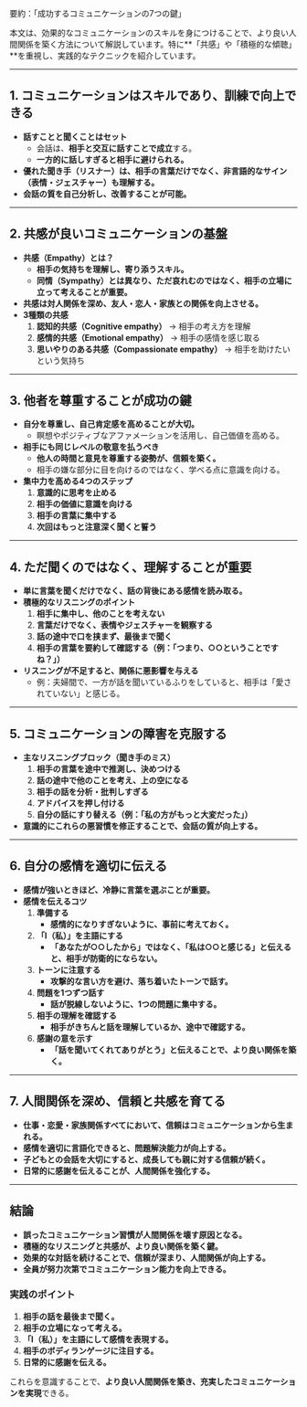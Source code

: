 要約：「成功するコミュニケーションの7つの鍵」

本文は、効果的なコミュニケーションのスキルを身につけることで、より良い人間関係を築く方法について解説しています。特に**「共感」や「積極的な傾聴」**を重視し、実践的なテクニックを紹介しています。

---

## **1. コミュニケーションはスキルであり、訓練で向上できる**
- **話すことと聞くことはセット**  
  - 会話は、**相手と交互に話すことで成立**する。  
  - **一方的に話しすぎると相手に避けられる。**
- **優れた聞き手（リスナー）は、相手の言葉だけでなく、非言語的なサイン（表情・ジェスチャー）も理解する。**
- **会話の質を自己分析し、改善することが可能。**

---

## **2. 共感が良いコミュニケーションの基盤**
- **共感（Empathy）とは？**
  - **相手の気持ちを理解し、寄り添うスキル。**
  - **同情（Sympathy）とは異なり、ただ哀れむのではなく、相手の立場に立って考えることが重要。**
- **共感は対人関係を深め、友人・恋人・家族との関係を向上させる。**
- **3種類の共感**
  1. **認知的共感（Cognitive empathy）** → 相手の考え方を理解  
  2. **感情的共感（Emotional empathy）** → 相手の感情を感じ取る  
  3. **思いやりのある共感（Compassionate empathy）** → 相手を助けたいという気持ち  

---

## **3. 他者を尊重することが成功の鍵**
- **自分を尊重し、自己肯定感を高めることが大切。**
  - 瞑想やポジティブなアファメーションを活用し、自己価値を高める。
- **相手にも同じレベルの敬意を払うべき**
  - **他人の時間と意見を尊重する姿勢が、信頼を築く。**
  - 相手の嫌な部分に目を向けるのではなく、学べる点に意識を向ける。
- **集中力を高める4つのステップ**
  1. **意識的に思考を止める**
  2. **相手の価値に意識を向ける**
  3. **相手の言葉に集中する**
  4. **次回はもっと注意深く聞くと誓う**

---

## **4. ただ聞くのではなく、理解することが重要**
- **単に言葉を聞くだけでなく、話の背後にある感情を読み取る。**
- **積極的なリスニングのポイント**
  1. **相手に集中し、他のことを考えない**
  2. **言葉だけでなく、表情やジェスチャーを観察する**
  3. **話の途中で口を挟まず、最後まで聞く**
  4. **相手の言葉を要約して確認する（例：「つまり、○○ということですね？」）**
- **リスニングが不足すると、関係に悪影響を与える**
  - 例：夫婦間で、一方が話を聞いているふりをしていると、相手は「愛されていない」と感じる。

---

## **5. コミュニケーションの障害を克服する**
- **主なリスニングブロック（聞き手のミス）**
  1. **相手の言葉を途中で推測し、決めつける**
  2. **話の途中で他のことを考え、上の空になる**
  3. **相手の話を分析・批判しすぎる**
  4. **アドバイスを押し付ける**
  5. **自分の話にすり替える（例：「私の方がもっと大変だった」）**
- **意識的にこれらの悪習慣を修正することで、会話の質が向上する。**

---

## **6. 自分の感情を適切に伝える**
- **感情が強いときほど、冷静に言葉を選ぶことが重要。**
- **感情を伝えるコツ**
  1. **準備する**  
     - **感情的になりすぎないように、事前に考えておく。**
  2. **「I（私）」を主語にする**  
     - **「あなたが○○したから」ではなく、「私は○○と感じる」と伝えると、相手が防衛的にならない。**
  3. **トーンに注意する**  
     - **攻撃的な言い方を避け、落ち着いたトーンで話す。**
  4. **問題を1つずつ話す**  
     - **話が脱線しないように、1つの問題に集中する。**
  5. **相手の理解を確認する**  
     - **相手がきちんと話を理解しているか、途中で確認する。**
  6. **感謝の意を示す**  
     - **「話を聞いてくれてありがとう」と伝えることで、より良い関係を築く。**

---

## **7. 人間関係を深め、信頼と共感を育てる**
- **仕事・恋愛・家族関係すべてにおいて、信頼はコミュニケーションから生まれる。**
- **感情を適切に言語化できると、問題解決能力が向上する。**
- **子どもとの会話を大切にすると、成長しても親に対する信頼が続く。**
- **日常的に感謝を伝えることが、人間関係を強化する。**

---

## **結論**
- **誤ったコミュニケーション習慣が人間関係を壊す原因となる。**
- **積極的なリスニングと共感が、より良い関係を築く鍵。**
- **効果的な対話を続けることで、信頼が深まり、人間関係が向上する。**
- **全員が努力次第でコミュニケーション能力を向上できる。**

### **実践のポイント**
1. **相手の話を最後まで聞く。**
2. **相手の立場になって考える。**
3. **「I（私）」を主語にして感情を表現する。**
4. **相手のボディランゲージに注目する。**
5. **日常的に感謝を伝える。**

これらを意識することで、**より良い人間関係を築き、充実したコミュニケーションを実現**できる。
